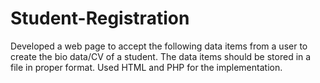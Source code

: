 # Student-Registration
Developed a web page to accept the following data items from a user to create the bio data/CV of a student. The data items should be stored in a file in proper format. Used HTML and PHP for the implementation.
